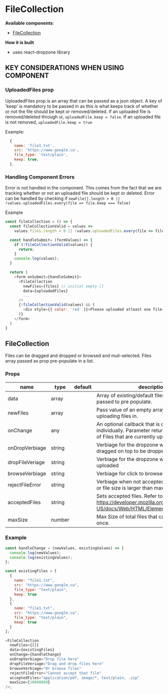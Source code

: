 # FileCollection

**Available components**:

- [FileCollection](#filecollection)

**How it is built**

- uses react-dropzone library

## KEY CONSIDERATIONS WHEN USING COMPONENT

### UploadedFiles prop

UploadedFiles prop is an array that can be passed as a json object. A key of 'keep' is mandatory to be passed in as this is what keeps track of whether or not the file should be kept or removed/deleted. If an uploaded file is removed/deleted through ui, `uploadedFile.keep = false`. If an uploaded file is not removed, `uploadedFile.keep = true`

Example:

```javascript
  {
    name: 'file1.txt',
    src: 'https://www.google.ca',
    file_type: 'text/plain',
    keep: true,
  },
```

### Handling Component Errors

Error is not handled in the component. This comes from the fact that we are tracking whether or not an uploaded file should be kept or deleted.
Error can be handled by checking if `newFile[].length > 0 || !values.uploadedFiles.every(file => file.keep === false)`

Example

```javascript
const fileCollection = () => {
  const fileCollectionValid = values =>
    values.files.length > 0 || !values.uploadedFiles.every(file => file.keep === false);

  const handleSubmit= (formValues) => {
    if (!fileCollectionValid(values)) {
      return;
    }
    console.log(values);
  }

  return (
    <form onSubmit={handleSubmit}>
      <FileCollection
        newFiles={files} // initial empty []
        data={uploadedFiles}
        ...
      />
      {!fileCollectionValid(values) && (
        <div style={{ color: 'red' }}>Please uploaded atleast one file</div>
      )}
    </form>
  )
}

```

## FileCollection

Files can be dragged and dropped or browsed and muli-selected. Files array passed as prop pre-populate in a list.

### Props

| name            | type   | default | description                                                                                                                                         |
| --------------- | ------ | ------- | --------------------------------------------------------------------------------------------------------------------------------------------------- |
| data            | array  |         | Array of existing/default files as json object passed to pre populate.                                                                              |
| newFiles        | array  |         | Pass value of an empty array you want to store uploading files in.                                                                                  |
| onChange        | any    |         | An optional callback that is called for all inputs individually. Parameter returned is the an array of Files that are currently uploaded or dropped |
| onDropVerbiage  | string |         | Verbiage for the dropzone when files are dragged on top to be dropped                                                                               |
| dropFileVeriage | string |         | Verbiage for the dropzone when no files are uploaded                                                                                                |
| browseVerbiage  | string |         | Verbiage for click to browse on dropzone                                                                                                            |
| rejectFileError | string |         | Verbiage when not accepted files are uploaded or file size is larger than max size                                                                  |
| acceptedFiles   | string |         | Sets accepted files. Refer to https://developer.mozilla.org/en-US/docs/Web/HTML/Element/input/file#accept                                           |
| maxSize         | number |         | Max Size of total files that can be uploaded at once.                                                                                               |

### Example

```javascript
const handleChange = (newValues, existingValues) => {
  console.log(newValues);
  console.log(existingValues);
};

const existingFiles = [
  {
    name: "file1.txt",
    src: "https://www.google.ca",
    file_type: "text/plain",
    keep: true
  },
  {
    name: "file1.txt",
    src: "https://www.google.ca",
    file_type: "text/plain",
    keep: true
  }
];

<FileCollection
  newFiles={[]}
  data={existingFiles}
  onChange={handleChange}
  onDropVerbiage="Drop file here"
  dropFileVeriage="Drag and drop files here"
  browseVerbiage="Or browse files"
  rejectFileError="Cannot accept that file"
  acceptedFiles="application/pdf, image/*, text/plain, .zip"
  maxSize={10000000}
/>;
```
